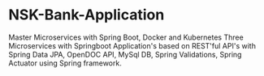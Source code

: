 # NSK-Bank-Application
Master Microservices with Spring Boot, Docker and Kubernetes
Three Microservices with Springboot Application's based on REST'ful API's with Spring Data JPA, OpenDOC API, MySql DB, Spring Validations, Spring Actuator using Spring framework.
